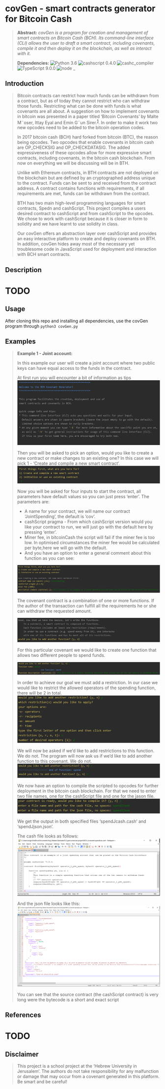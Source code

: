 # covGen - smart contracts generator for Bitcoin Cash
> **Abstract:** *covGen is a program for creation and management of smart contracts on Bitcoin Cash (BCH).  Its command-line interface (CLI) allows the user to draft a smart contract, including covenants, compile it and then deploy it on the blockchain, as well as interact with it.*
>
> **Dependencies:** 
![Python 3.6](https://img.shields.io/badge/python-3.6-green.svg?style=plastic)
![cashscript 0.4.0](https://img.shields.io/badge/cashscript-0.4.0-green.svg?style=plastic)
![cashc_compiler ](https://img.shields.io/badge/cashc_compiler--green.svg?style=plastic)
![TypeScript 9.0.0](https://img.shields.io/badge/TypeScript-9.0.0-green.svg?style=plastic)
![node _](https://img.shields.io/badge/node--green.svg?style=plastic)

## Introduction
> Bitcoin contracts can restrict how much funds can be withdrawn from a contract, but as of today they cannot restrict who can withdraw those funds. Restricting what can be done with funds is what covenants are all about. A suggestion on how to implement covenants in bitcoin was presented in a paper titled ‘Bitcoin Covenants’ by Malte M¨oser, Ittay Eyal and Emin G¨un Sirer.<sup>[1]((https://maltemoeser.de/paper/covenants.pdf))</sup>. In order to make it work two new opcodes need to be added to the bitcoin operation codes.
>
> In 2017 bitcoin cash (BCH) hard forked from bitcoin (BTC), the reason being opcodes. Two opcodes that enable covenants in bitcoin cash are OP_CHECKSIG and OP_CHECKDATASIG. The added expressiveness of these opcodes allow for more expressive smart contracts, including covenants, in the bitcoin cash blockchain. From now on everything we will be discussing will be in BTH.
>
> Unlike with Ethereum contracts, in BTH contracts are not deployed on the blockchain but are defined by an cryptographed address unique to the contract. Funds can be sent to and received from the contract address. A contract contains functions with requirements, if all requirements are met, funds can be withdrawn from the contract.
>
> BTH has two main high-level programming languages for smart contracts, Spedn and cashScript. This project compiles a users desired contract to cashScript and from cashScript to the opcodes. We chose to work with cashScript because it is closer in form to solidity and we have learnt to use solidity in class.
>
> Our  covGen offers an abstraction layer over cashScript and provides an easy interactive platform to create and deploy covenants on BTH. In addition, covGen hides away most of the necessary yet troublesome code in JavaScript used for deployment and interaction with BCH smart contracts.

## Description
# TODO

## Usage
After cloning this repo and installing all dependencies, use the covGen program through `python3 covGen.py`

## Examples
> **Example 1 - Joint account:**
> 
> In this example our user will create a joint account where two public keys can have equal access to the funds in the contract.
> 
> At first run you will encounter a bit of information as tips
> ![Teaser image](./pictures/01_welcome_to_bch.png)
>
> Then you will be asked to pick an option, would you like to create a new contract or make changes to an existing one?
> In this case we will pick 1 - ‘Create and compile a new smart contract’.
> ![Teaser image](./pictures/02_first_thig_first.png)
>
> Now you will be asked for four inputs to start the contract, all parameters have default values so you can just press ‘enter’. 
> The parameters are:
> - A name for your contract, we will name our contract ‘JointSpending’, the default is ‘cov’.
> - cashScript pragma - From which cashScript version would you like your contract to run, we will just go with the default here by pressing ‘enter’.
> - Miner fee, in bitcoinCash the script will fail if the miner fee is too low. In optimised circumstances the miner fee would be calculated per byte,here we will go with the default.
> - And you have an option to enter a general comment about this function as you can see:
>
> ![Teaser image](./pictures/03_first_thing_first.png)
>
> The covenant contract is a combination of one or more functions. If the author of the transaction can fulfill all the requirements he or she can withdraw the requested amount.
>
> ![Teaser image](./pictures/04_good_now.png)
>
> For this particular covenant we would like to create one function that allows two different people to spend funds.
>
> ![Teaser image](./pictures/05_new_func.png)
>
> In order to achieve our goal we must add a restriction. In our case we would like to restrict the allowed operators of the spending function, there will be 2 in total.
> ![Teaser image](./pictures/06_add_restriction.png)
>
> We will now be asked if we’d like to add restrictions to this function. We do not. The program will now ask us if we’d like to add another function to this covenant. We do not.
> ![Teaser image](./pictures/07_end_func.png)
>
> We now have an option to compile the scripted to opcodes for further deployment in the bitcoin cash blockchain. For that we need to enter two file names, one for the cashScript file and one for the jason file. 
> ![Teaser image](./pictures/08_end_contract.png)
>
> We get the output in both specified files ‘spendJcash.cash’ and ‘spendJjson.json’. 
>
> The cash file looks as follows:
> ![Teaser image](./pictures/09_cash.png)
>
> And the json file looks like this:
> ![Teaser image](./pictures/10_json.png)
>
> You can see that the source contract (the cashScript contract) is very long were the bytecode is a short and exact script

## References 
# TODO
## Disclaimer
> This project is a school project at the ‘Hebrew University in Jerusalem’.
The authors do not take responsibility for any malfunction or damage that may occur from a covenant generated in this platform.
Be smart and be careful!




